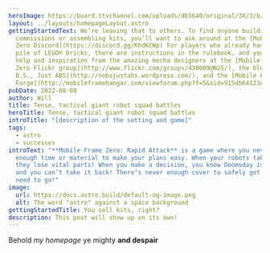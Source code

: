 ```yaml
---
heroImage: https://board.ttvchannel.com/uploads/db5640/original/3X/3/b/3bee4a46e18dbff78dce41b3887f18f190371632.jpg
layout: ../layouts/homepageLayout.astro
gettingStartedText: We’re leaving that to others. To find anyone building
  commissions or assembling kits, you’ll want to ask around at the [Mobile Frame
  Zero Discord](https://discord.gg/KhdKCWp) For players who already have a big
  pile of LEGO® bricks, there are instructions in the rulebook, and you can get
  help and inspiration from the amazing mecha designers at the [Mobile Frame
  Zero Flickr group](http://www.flickr.com/groups/438009@N25/), the blog [No
  B.S., Just ABS](http://nobsjustabs.wordpress.com/), and the [Mobile Frame
  Forge](http://mobileframehangar.com/viewforum.php?f=5&sid=915db64123e5031c484c3ce8007e5e1c).
pubDate: 2022-08-08
author: Will
title: Tense, tactical giant robot squad battles
heroTitle: Tense, tactical giant robot squad battles
introTitle: "[description of the setting and game]"
tags:
  - astro
  - successes
introText: "**Mobile Frame Zero: Rapid Attack** is a game where you never have
  enough time or material to make your plans easy. When your robots take a hit,
  they lose vital parts! When you make a decision, you know Doomsday is coming
  and you can’t take it back! There’s never enough cover to safely get where you
  need to go!"
image:
  url: https://docs.astro.build/default-og-image.png
  alt: The word "astro" against a space background
gettingStartedTitle: You sell kits, right?
description: This post will show up on its own!
---
```

Behold *my homepage* ye mighty **and despair**
